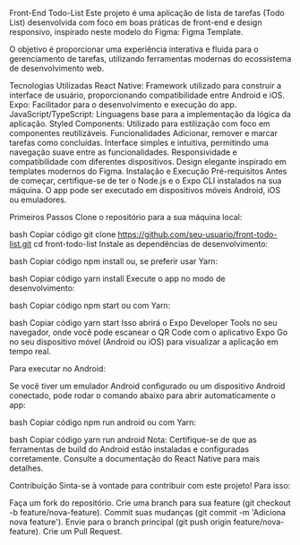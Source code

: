 Front-End Todo-List
Este projeto é uma aplicação de lista de tarefas (Todo List) desenvolvida com foco em boas práticas de front-end e design responsivo, inspirado neste modelo do Figma: Figma Template.

O objetivo é proporcionar uma experiência interativa e fluida para o gerenciamento de tarefas, utilizando ferramentas modernas do ecossistema de desenvolvimento web.

Tecnologias Utilizadas
React Native: Framework utilizado para construir a interface de usuário, proporcionando compatibilidade entre Android e iOS.
Expo: Facilitador para o desenvolvimento e execução do app.
JavaScript/TypeScript: Linguagens base para a implementação da lógica da aplicação.
Styled Components: Utilizado para estilização com foco em componentes reutilizáveis.
Funcionalidades
Adicionar, remover e marcar tarefas como concluídas.
Interface simples e intuitiva, permitindo uma navegação suave entre as funcionalidades.
Responsividade e compatibilidade com diferentes dispositivos.
Design elegante inspirado em templates modernos do Figma.
Instalação e Execução
Pré-requisitos
Antes de começar, certifique-se de ter o Node.js e o Expo CLI instalados na sua máquina. O app pode ser executado em dispositivos móveis Android, iOS ou emuladores.

Primeiros Passos
Clone o repositório para a sua máquina local:

bash
Copiar código
git clone https://github.com/seu-usuario/front-todo-list.git
cd front-todo-list
Instale as dependências de desenvolvimento:

bash
Copiar código
npm install
ou, se preferir usar Yarn:

bash
Copiar código
yarn install
Execute o app no modo de desenvolvimento:

bash
Copiar código
npm start
ou com Yarn:

bash
Copiar código
yarn start
Isso abrirá o Expo Developer Tools no seu navegador, onde você pode escanear o QR Code com o aplicativo Expo Go no seu dispositivo móvel (Android ou iOS) para visualizar a aplicação em tempo real.

Para executar no Android:

Se você tiver um emulador Android configurado ou um dispositivo Android conectado, pode rodar o comando abaixo para abrir automaticamente o app:

bash
Copiar código
npm run android
ou com Yarn:

bash
Copiar código
yarn run android
Nota: Certifique-se de que as ferramentas de build do Android estão instaladas e configuradas corretamente. Consulte a documentação do React Native para mais detalhes.

Contribuição
Sinta-se à vontade para contribuir com este projeto! Para isso:

Faça um fork do repositório.
Crie uma branch para sua feature (git checkout -b feature/nova-feature).
Commit suas mudanças (git commit -m 'Adiciona nova feature').
Envie para o branch principal (git push origin feature/nova-feature).
Crie um Pull Request.
